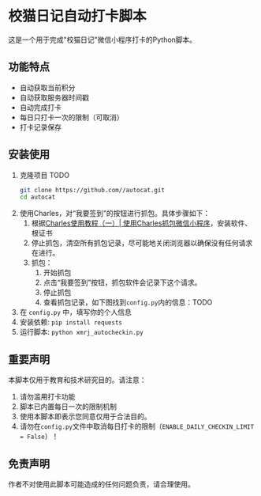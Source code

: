 # 校猫日记自动打卡脚本

这是一个用于完成"校猫日记"微信小程序打卡的Python脚本。

## 功能特点

- 自动获取当前积分
- 自动获取服务器时间戳
- 自动完成打卡
- 每日只打卡一次的限制（可取消）
- 打卡记录保存

## 安装使用

1. 克隆项目 TODO
   ```bash
   git clone https://github.com//autocat.git
   cd autocat
   ```
2. 使用Charles，对“我要签到”的按钮进行抓包。具体步骤如下：
   1. 根据[Charles使用教程（一）| 使用Charles抓包微信小程序](https://www.zhihu.com/tardis/bd/art/1896701961547538943)，安装软件、根证书
   2. 停止抓包，清空所有抓包记录，尽可能地关闭浏览器以确保没有任何请求在进行。
   3. 抓包：
      1. 开始抓包
      2. 点击“我要签到”按钮，抓包软件会记录下这个请求。
      3. 停止抓包
      4. 查看抓包记录，如下图找到`config.py`内的信息：TODO
3. 在 `config.py` 中，填写你的个人信息
4. 安装依赖: `pip install requests`
5. 运行脚本: `python xmrj_autocheckin.py`

## 重要声明

本脚本仅用于教育和技术研究目的。请注意：

1. 请勿滥用打卡功能
2. 脚本已内置每日一次的限制机制
3. 使用本脚本即表示您同意仅用于合法目的。
4. 请勿在`config.py`文件中取消每日打卡的限制（`ENABLE_DAILY_CHECKIN_LIMIT = False`）！

## 免责声明

作者不对使用此脚本可能造成的任何问题负责，请合理使用。